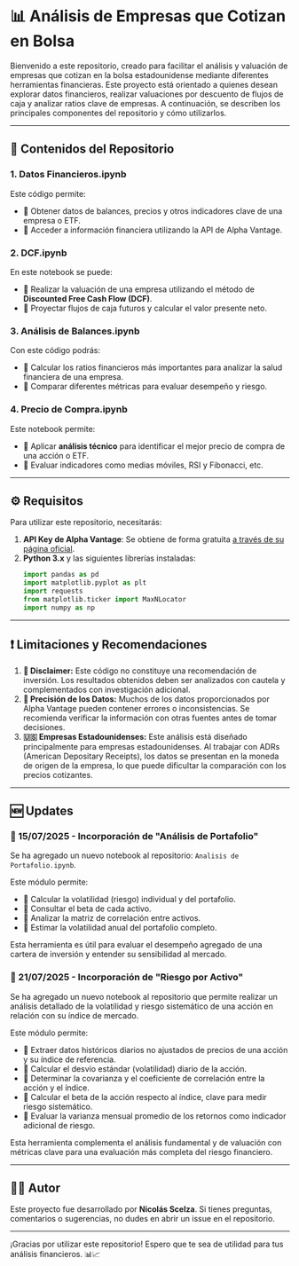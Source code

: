 # 📊 Análisis de Empresas que Cotizan en Bolsa

Bienvenido a este repositorio, creado para facilitar el análisis y valuación de empresas que cotizan en la bolsa estadounidense mediante diferentes herramientas financieras. Este proyecto está orientado a quienes desean explorar datos financieros, realizar valuaciones por descuento de flujos de caja y analizar ratios clave de empresas. A continuación, se describen los principales componentes del repositorio y cómo utilizarlos.

---

## 🔄 Contenidos del Repositorio

### 1. **Datos Financieros.ipynb**
Este código permite:
- 🔹 Obtener datos de balances, precios y otros indicadores clave de una empresa o ETF.
- 🔹 Acceder a información financiera utilizando la API de Alpha Vantage.

### 2. **DCF.ipynb**
En este notebook se puede:
- 🔹 Realizar la valuación de una empresa utilizando el método de **Discounted Free Cash Flow (DCF)**.
- 🔹 Proyectar flujos de caja futuros y calcular el valor presente neto.

### 3. **Análisis de Balances.ipynb**
Con este código podrás:
- 🔹 Calcular los ratios financieros más importantes para analizar la salud financiera de una empresa.
- 🔹 Comparar diferentes métricas para evaluar desempeño y riesgo.

### 4. **Precio de Compra.ipynb**  
Este notebook permite:  
- 🔹 Aplicar **análisis técnico** para identificar el mejor precio de compra de una acción o ETF.  
- 🔹 Evaluar indicadores como medias móviles, RSI y Fibonacci, etc.

---

## ⚙️ Requisitos

Para utilizar este repositorio, necesitarás:
1. **API Key de Alpha Vantage**: Se obtiene de forma gratuita [a través de su página oficial](https://www.alphavantage.co/support/#api-key).
2. **Python 3.x** y las siguientes librerías instaladas:
   ```python
   import pandas as pd
   import matplotlib.pyplot as plt
   import requests
   from matplotlib.ticker import MaxNLocator
   import numpy as np
   
---

## ❗ Limitaciones y Recomendaciones

1. **🛑 Disclaimer:** Este código no constituye una recomendación de inversión. Los resultados obtenidos deben ser analizados con cautela y complementados con investigación adicional.
2. **🔎 Precisión de los Datos:** Muchos de los datos proporcionados por Alpha Vantage pueden contener errores o inconsistencias. Se recomienda verificar la información con otras fuentes antes de tomar decisiones.
3. **🇺🇸 Empresas Estadounidenses:** Este análisis está diseñado principalmente para empresas estadounidenses. Al trabajar con ADRs (American Depositary Receipts), los datos se presentan en la moneda de origen de la empresa, lo que puede dificultar la comparación con los precios cotizantes.

---

## 🆕 Updates

### 📅 15/07/2025 - Incorporación de "Análisis de Portafolio"
Se ha agregado un nuevo notebook al repositorio: `Analisis de Portafolio.ipynb`.

Este módulo permite:
- 🔹 Calcular la volatilidad (riesgo) individual y del portafolio.
- 🔹 Consultar el beta de cada activo.
- 🔹 Analizar la matriz de correlación entre activos.
- 🔹 Estimar la volatilidad anual del portafolio completo.

Esta herramienta es útil para evaluar el desempeño agregado de una cartera de inversión y entender su sensibilidad al mercado.

### 📅 21/07/2025 - Incorporación de "Riesgo por Activo"
Se ha agregado un nuevo notebook al repositorio que permite realizar un análisis detallado de la volatilidad y riesgo sistemático de una acción en relación con su índice de mercado.

Este módulo permite:
- 🔹 Extraer datos históricos diarios no ajustados de precios de una acción y su índice de referencia.
- 🔹 Calcular el desvío estándar (volatilidad) diario de la acción.
- 🔹 Determinar la covarianza y el coeficiente de correlación entre la acción y el índice.
- 🔹 Calcular el beta de la acción respecto al índice, clave para medir riesgo sistemático.
- 🔹 Evaluar la varianza mensual promedio de los retornos como indicador adicional de riesgo.

Esta herramienta complementa el análisis fundamental y de valuación con métricas clave para una evaluación más completa del riesgo financiero.

---

## 👨‍💼 Autor

Este proyecto fue desarrollado por **Nicolás Scelza**. Si tienes preguntas, comentarios o sugerencias, no dudes en abrir un issue en el repositorio.

---

¡Gracias por utilizar este repositorio! Espero que te sea de utilidad para tus análisis financieros. 📊📈
